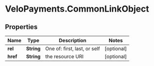 # VeloPayments.CommonLinkObject

## Properties

Name | Type | Description | Notes
------------ | ------------- | ------------- | -------------
**rel** | **String** | One of: first, last, or self | [optional] 
**href** | **String** | the resource URI | [optional] 


